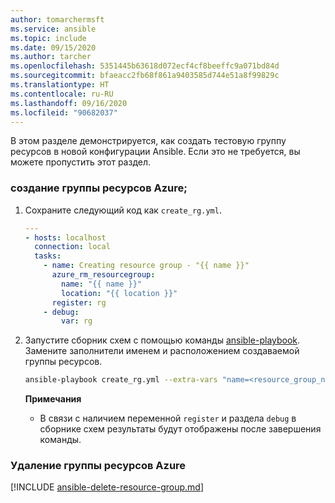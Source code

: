 ```yaml
---
author: tomarchermsft
ms.service: ansible
ms.topic: include
ms.date: 09/15/2020
ms.author: tarcher
ms.openlocfilehash: 5351445b63618d072ecf4cf8beeffc9a071bd84d
ms.sourcegitcommit: bfaeacc2fb68f861a9403585d744e51a8f99829c
ms.translationtype: HT
ms.contentlocale: ru-RU
ms.lasthandoff: 09/16/2020
ms.locfileid: "90682037"
---
```

В этом разделе демонстрируется, как создать тестовую группу ресурсов в новой конфигурации Ansible. Если это не требуется, вы можете пропустить этот раздел.

### <a name="create-an-azure-resource-group"></a>создание группы ресурсов Azure;

1. Сохраните следующий код как `create_rg.yml`.

    ```yaml
    ---
    - hosts: localhost
      connection: local
      tasks:
        - name: Creating resource group - "{{ name }}"
          azure_rm_resourcegroup:
            name: "{{ name }}"
            location: "{{ location }}"
          register: rg
        - debug:
            var: rg
    ```

1. Запустите сборник схем с помощью команды [ansible-playbook](https://docs.ansible.com/ansible/latest/cli/ansible-playbook.html). Замените заполнители именем и расположением создаваемой группы ресурсов.

    ```bash
    ansible-playbook create_rg.yml --extra-vars "name=<resource_group_name> location=<resource_group_location>"
    ```

    **Примечания**

    - В связи с наличием переменной `register` и раздела `debug` в сборнике схем результаты будут отображены после завершения команды.

### <a name="delete-an-azure-resource-group"></a>Удаление группы ресурсов Azure

[!INCLUDE [ansible-delete-resource-group.md](ansible-delete-resource-group.md)]
